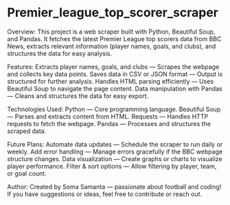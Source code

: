 # Premier_league_top_scorer_scraper
Overview:
This project is a web scraper built with Python, Beautiful Soup, and Pandas. It fetches the latest Premier League top scorers data from BBC News, extracts relevant information (player names, goals, and clubs), and structures the data for easy analysis.

Features:
Extracts player names, goals, and clubs — Scrapes the webpage and collects key data points.
Saves data in CSV or JSON format — Output is structured for further analysis.
Handles HTML parsing efficiently — Uses Beautiful Soup to navigate the page content.
Data manipulation with Pandas — Cleans and structures the data for easy export.

Technologies Used:
Python  — Core programming language.
Beautiful Soup  — Parses and extracts content from HTML.
Requests  — Handles HTTP requests to fetch the webpage.
Pandas  — Processes and structures the scraped data.

Future Plans:
Automate data updates — Schedule the scraper to run daily or weekly.
Add error handling — Manage errors gracefully if the BBC webpage structure changes.
Data visualization — Create graphs or charts to visualize player performance.
Filter & sort options — Allow filtering by player, team, or goal count.

Author:
Created by Soma Samanta — passionate about football and coding! If you have suggestions or ideas, feel free to contribute or reach out.
